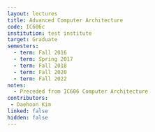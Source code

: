 ```yaml
---
layout: lectures 
title: Advanced Computer Architecture
code: IC606c
institution: test institute
target: Graduate
semesters:
  - term: Fall 2016
  - term: Spring 2017
  - term: Fall 2018
  - term: Fall 2020
  - term: Fall 2022
notes:
  - Preceded from IC606 Computer Architecture
contributors:
 - Daehoon Kim
linked: false
hidden: false
---
```


